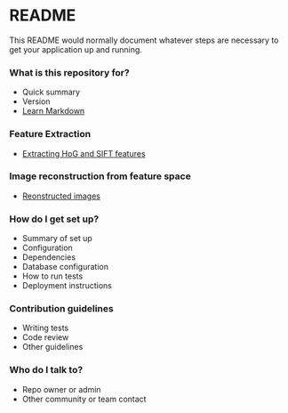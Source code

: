 # README #

This README would normally document whatever steps are necessary to get your application up and running.

### What is this repository for? ###

* Quick summary
* Version
* [Learn Markdown](https://bitbucket.org/tutorials/markdowndemo)

### Feature Extraction

* [Extracting HoG and SIFT features](https://github.com/shravankumar147/InvVisRep/blob/master/doc/feat_extract/feature_extraction.md)

### Image reconstruction from feature space
* [Reonstructed images](https://github.com/shravankumar147/InvVisRep/blob/master/doc/reconstruction_images/reconstruction_images.md)

### How do I get set up? ###

* Summary of set up
* Configuration
* Dependencies
* Database configuration
* How to run tests
* Deployment instructions

### Contribution guidelines ###

* Writing tests
* Code review
* Other guidelines

### Who do I talk to? ###

* Repo owner or admin
* Other community or team contact
